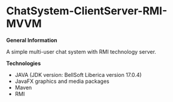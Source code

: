 # ChatSystem-ClientServer-RMI-MVVM
 
<b>General Information</b>
<p>A simple multi-user chat system with RMI technology server.</p> 

<b>Technologies</b>
<ul>
 <li>JAVA (JDK version: BellSoft Liberica version 17.0.4)</li>
 <li>JavaFX graphics and media packages</li>
 <li>Maven</li>
 <li>RMI</li>
</ul>